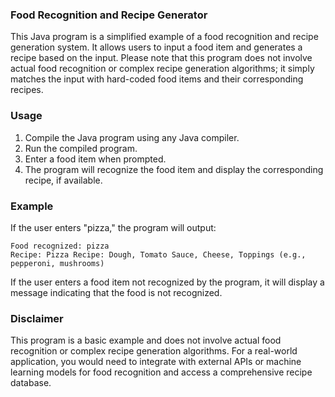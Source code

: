 ### Food Recognition and Recipe Generator

This Java program is a simplified example of a food recognition and recipe generation system. It allows users to input a food item and generates a recipe based on the input. Please note that this program does not involve actual food recognition or complex recipe generation algorithms; it simply matches the input with hard-coded food items and their corresponding recipes.

### Usage

1. Compile the Java program using any Java compiler.
2. Run the compiled program.
3. Enter a food item when prompted.
4. The program will recognize the food item and display the corresponding recipe, if available.

### Example

If the user enters "pizza," the program will output:

```
Food recognized: pizza
Recipe: Pizza Recipe: Dough, Tomato Sauce, Cheese, Toppings (e.g., pepperoni, mushrooms)

```

If the user enters a food item not recognized by the program, it will display a message indicating that the food is not recognized.

### Disclaimer

This program is a basic example and does not involve actual food recognition or complex recipe generation algorithms. For a real-world application, you would need to integrate with external APIs or machine learning models for food recognition and access a comprehensive recipe database.
